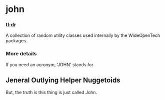 # john

### tl:dr

A collection of random utility classes used internally by the WideOpenTech packages.

### More details

If you need an acronym, 'JOHN' stands for

## Jeneral Outlying Helper Nuggetoids

But, the truth is this thing is just called John.
